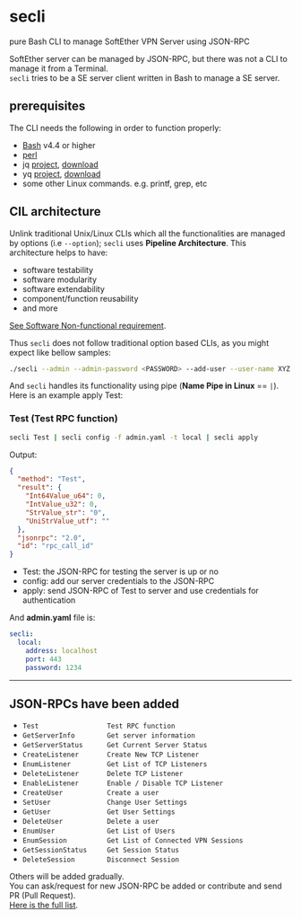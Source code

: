 # secli
pure Bash CLI to manage SoftEther VPN Server using JSON-RPC

SoftEther server can be managed by JSON-RPC, but there was not a CLI to manage it from a Terminal.  
`secli` tries to be a SE server client written in Bash to manage a SE server.

## prerequisites
The CLI needs the following in order to function properly:  

- [Bash](https://www.gnu.org/software/bash/) v4.4 or higher
- [perl](https://www.perl.org/) 
- jq [project](https://stedolan.github.io/jq/), [download](https://stedolan.github.io/jq/)
- yq [project](https://github.com/mikefarah/yq), [download](https://github.com/mikefarah/yq/releases)
- some other Linux commands. e.g. printf, grep, etc

## CIL architecture
Unlink traditional Unix/Linux CLIs which all the functionalities are managed by options (i.e `--option`); `secli` uses **Pipeline Architecture**. 
This architecture helps to have:  
- software testability
- software modularity
- software extendability
- component/function reusability
- and more

[See Software Non-functional requirement](https://en.wikipedia.org/wiki/Non-functional_requirement).  


Thus `secli` does not follow traditional option based CLIs, as you might expect like bellow samples:

```bash
./secli --admin --admin-password <PASSWORD> --add-user --user-name XYZ --user-pass 123@XYZ --enable-policy vpn.example.com
```

And `secli` handles its functionality using pipe (**Name Pipe in Linux** == `|`). Here is an example apply Test:

### Test (Test RPC function)

```bash
secli Test | secli config -f admin.yaml -t local | secli apply
```

Output:

```json
{
  "method": "Test",
  "result": {
    "Int64Value_u64": 0,
    "IntValue_u32": 0,
    "StrValue_str": "0",
    "UniStrValue_utf": ""
  },
  "jsonrpc": "2.0",
  "id": "rpc_call_id"
}
```

 - Test: the JSON-RPC for testing the server is up or no
 - config: add our server credentials to the JSON-RPC 
 - apply: send JSON-RPC of Test to server and use credentials for authentication

And **admin.yaml** file is:

```yaml
secli:
  local:
    address: localhost
    port: 443
    password: 1234
```

---

## JSON-RPCs have been added

 - `Test                 Test RPC function`
 - `GetServerInfo        Get server information`
 - `GetServerStatus      Get Current Server Status`
 - `CreateListener       Create New TCP Listener`
 - `EnumListener         Get List of TCP Listeners`
 - `DeleteListener       Delete TCP Listener`
 - `EnableListener       Enable / Disable TCP Listener`
 - `CreateUser           Create a user`
 - `SetUser              Change User Settings`
 - `GetUser              Get User Settings`
 - `DeleteUser           Delete a user`
 - `EnumUser             Get List of Users`
 - `EnumSession          Get List of Connected VPN Sessions`
 - `GetSessionStatus     Get Session Status`
 - `DeleteSession        Disconnect Session`

Others will be added gradually.  
You can ask/request for new JSON-RPC be added or contribute and send PR (Pull Request).  
[Here is the full list](https://github.com/SoftEtherVPN/SoftEtherVPN/tree/master/developer_tools/vpnserver-jsonrpc-clients).

